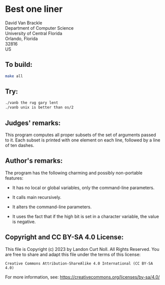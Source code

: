 # Best one liner

David Van Brackle  
Department of Computer Science  
University of Central Florida  
Orlando, Florida   
32816  
US


## To build:

```sh
make all
```

## Try:

```sh
./vanb the rug gary lent	
./vanb unix is better than os/2
```

## Judges' remarks:

This program computes all proper subsets of the set of
arguments passed to it.  Each subset is printed with one 
element on each line, followed by a line of ten dashes.



## Author's remarks:

The program has the following charming and possibly 
non-portable features:

* It has no local or global variables, only the command-line parameters.

* It calls main recursively.

* It alters the command-line parameters.

* It uses the fact that if the high bit is set in a character variable, the
value is negative.

## Copyright and CC BY-SA 4.0 License:

This file is Copyright (c) 2023 by Landon Curt Noll.  All Rights Reserved.
You are free to share and adapt this file under the terms of this license:

    Creative Commons Attribution-ShareAlike 4.0 International (CC BY-SA 4.0)

For more information, see: https://creativecommons.org/licenses/by-sa/4.0/
